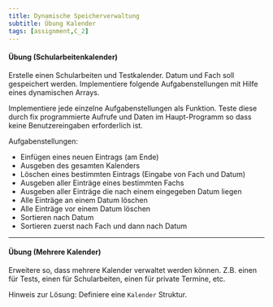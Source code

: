 ```yaml
---
title: Dynamische Speicherverwaltung
subtitle: Übung Kalender
tags: [assignment,C_2]
---
```


#### Übung (Schularbeitenkalender)

Erstelle einen Schularbeiten und Testkalender. Datum und Fach soll gespeichert werden. Implementiere folgende Aufgabenstellungen mit Hilfe eines dynamischen Arrays.

Implementiere jede einzelne Aufgabenstellungen als Funktion. Teste diese durch fix programmierte Aufrufe und Daten im Haupt-Programm so dass keine Benutzereingaben erforderlich ist.


Aufgabenstellungen:
- Einfügen eines neuen Eintrags (am Ende)
- Ausgeben des gesamten Kalenders
- Löschen eines bestimmten Eintrags (Eingabe von Fach und Datum)
- Ausgeben aller Einträge eines bestimmten Fachs
- Ausgeben aller Einträge die nach einem eingegeben Datum liegen
- Alle Einträge an einem Datum löschen
- Alle Einträge vor einem Datum löschen
- Sortieren nach Datum
- Sortieren zuerst nach Fach und dann nach Datum



---

#### Übung (Mehrere Kalender)

Erweitere so, dass mehrere Kalender verwaltet werden können.  Z.B. einen für Tests, einen für Schularbeiten, einen für private Termine, etc.

Hinweis zur Lösung: Definiere eine `Kalender` Struktur.
